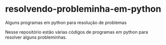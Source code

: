 # resolvendo-probleminha-em-python
Alguns programas em python para resolução de problemas

Nesse repositório estão várias códigos de programas em python para resolver alguns probleminhas.
